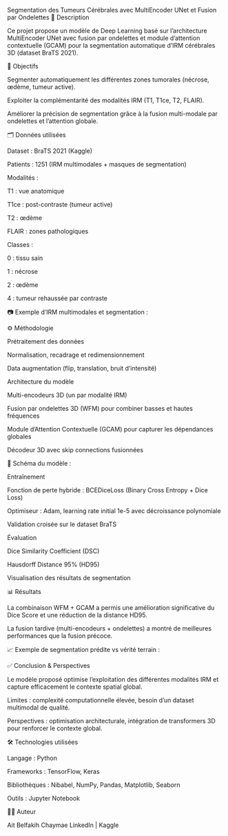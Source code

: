 Segmentation des Tumeurs Cérébrales avec MultiEncoder UNet et Fusion par Ondelettes
📌 Description

Ce projet propose un modèle de Deep Learning basé sur l’architecture MultiEncoder UNet avec fusion par ondelettes et module d’attention contextuelle (GCAM) pour la segmentation automatique d’IRM cérébrales 3D (dataset BraTS 2021).

🎯 Objectifs

Segmenter automatiquement les différentes zones tumorales (nécrose, œdème, tumeur active).

Exploiter la complémentarité des modalités IRM (T1, T1ce, T2, FLAIR).

Améliorer la précision de segmentation grâce à la fusion multi-modale par ondelettes et l’attention globale.

🗂️ Données utilisées

Dataset : BraTS 2021 (Kaggle)

Patients : 1251 (IRM multimodales + masques de segmentation)

Modalités :

T1 : vue anatomique

T1ce : post-contraste (tumeur active)

T2 : œdème

FLAIR : zones pathologiques

Classes :

0 : tissu sain

1 : nécrose

2 : œdème

4 : tumeur rehaussée par contraste

📷 Exemple d’IRM multimodales et segmentation :




⚙️ Méthodologie

Prétraitement des données

Normalisation, recadrage et redimensionnement

Data augmentation (flip, translation, bruit d’intensité)

Architecture du modèle

Multi-encodeurs 3D (un par modalité IRM)

Fusion par ondelettes 3D (WFM) pour combiner basses et hautes fréquences

Module d’Attention Contextuelle (GCAM) pour capturer les dépendances globales

Décodeur 3D avec skip connections fusionnées

📐 Schéma du modèle :


Entraînement

Fonction de perte hybride : BCEDiceLoss (Binary Cross Entropy + Dice Loss)

Optimiseur : Adam, learning rate initial 1e-5 avec décroissance polynomiale

Validation croisée sur le dataset BraTS

Évaluation

Dice Similarity Coefficient (DSC)

Hausdorff Distance 95% (HD95)

Visualisation des résultats de segmentation

📊 Résultats

La combinaison WFM + GCAM a permis une amélioration significative du Dice Score et une réduction de la distance HD95.

La fusion tardive (multi-encodeurs + ondelettes) a montré de meilleures performances que la fusion précoce.

📈 Exemple de segmentation prédite vs vérité terrain :


✅ Conclusion & Perspectives

Le modèle proposé optimise l’exploitation des différentes modalités IRM et capture efficacement le contexte spatial global.

Limites : complexité computationnelle élevée, besoin d’un dataset multimodal de qualité.

Perspectives : optimisation architecturale, intégration de transformers 3D pour renforcer le contexte global.

🛠️ Technologies utilisées

Langage : Python

Frameworks : TensorFlow, Keras

Bibliothèques : Nibabel, NumPy, Pandas, Matplotlib, Seaborn

Outils : Jupyter Notebook

👩‍💻 Auteur

Ait Belfakih Chaymae
LinkedIn
 | Kaggle
